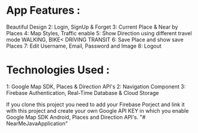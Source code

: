 # App Features :
Beautiful Design
2: Login, SignUp & Forget
3: Current Place & Near by Places
4: Map Styles, Traffic enable
5: Show Direction using different travel mode WALKING, BIKE< DRIVING TRANSIT
6: Save Place and show save Places
7: Edit Username, Email, Password and Image
8: Logout
# Technologies Used :
1: Google Map SDK, Places & Direction API's
2: Navigation Component 
3: Firebase Authentication, Real-Time Database & Cloud Storage

If you clone this project you need to add your Firebase Porject and link it with this project and create your own Google API KEY in which you enable Google Map SDK Android, Places and Direction API's. "# NearMeJavaApplication"
